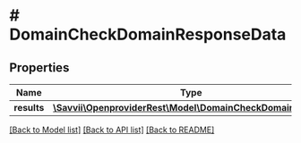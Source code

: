 # # DomainCheckDomainResponseData

## Properties

Name | Type | Description | Notes
------------ | ------------- | ------------- | -------------
**results** | [**\Savvii\OpenproviderRest\Model\DomainCheckDomainResult[]**](DomainCheckDomainResult.md) |  | [optional]

[[Back to Model list]](../../README.md#models) [[Back to API list]](../../README.md#endpoints) [[Back to README]](../../README.md)
